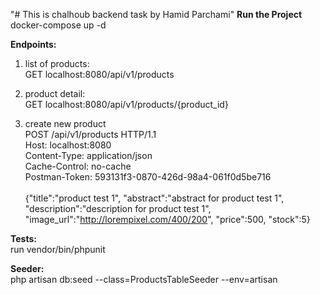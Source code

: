 "# This is chalhoub backend task by Hamid Parchami" 
<strong>Run the Project</strong>
docker-compose up -d

<strong>Endpoints:</strong><br>
1. list of products:<br>
GET localhost:8080/api/v1/products

2. product detail:<br>
GET localhost:8080/api/v1/products/{product_id}

3. create new product<br>
POST /api/v1/products HTTP/1.1<br>
Host: localhost:8080<br>
Content-Type: application/json<br>
Cache-Control: no-cache<br>
Postman-Token: 593131f3-0870-426d-98a4-061f0d5be716<br><br>
{"title":"product test 1", "abstract":"abstract for product test 1", "description":"description for product test 1", "image_url":"http://lorempixel.com/400/200", "price":500, "stock":5}

<strong>Tests:</strong><br>
run vendor/bin/phpunit

<strong>Seeder:</strong><br>
php artisan db:seed --class=ProductsTableSeeder --env=artisan